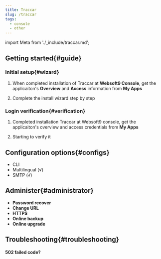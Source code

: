 ```yaml
---
title: Traccar
slug: /traccar
tags:
  - console
  - other
---
```


import Meta from './_include/traccar.md';

<Meta name="meta" />

## Getting started{#guide}

### Initial setup{#wizard}

1. When completed installation of Traccar at **Websoft9 Console**, get the applicaiton's **Overview** and **Access** information from **My Apps**  

2. Complete the install wizard step by step

### Login verification{#verification}

1. Completed installation Traccar at Websoft9 console, get the applicaiton's overview and access credentials from **My Apps**  

2. Starting to verify it

## Configuration options{#configs}

- CLI
- Multilingual (√)
- SMTP (√)

## Administer{#administrator}

- **Password recover**
- **Change URL**
- **HTTPS**
- **Online backup**
- **Online upgrade**

## Troubleshooting{#troubleshooting}

#### 502 failed code?